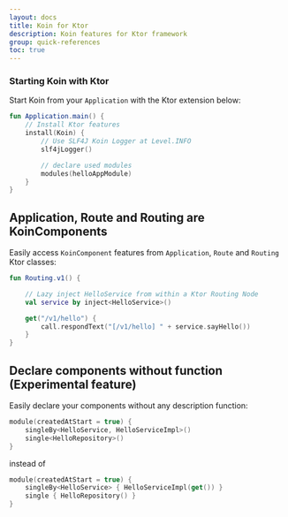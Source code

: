 ```yaml
---
layout: docs
title: Koin for Ktor
description: Koin features for Ktor framework
group: quick-references
toc: true
---
```


### Starting Koin with Ktor

Start Koin from your `Application` with the Ktor extension below:

```kotlin
fun Application.main() {
    // Install Ktor features
    install(Koin) {
        // Use SLF4J Koin Logger at Level.INFO
        slf4jLogger()

        // declare used modules
        modules(helloAppModule)
    }
}
```

## Application, Route and Routing are KoinComponents

Easily access `KoinComponent` features from `Application`, `Route` and `Routing` Ktor classes:

```kotlin
fun Routing.v1() {

    // Lazy inject HelloService from within a Ktor Routing Node
    val service by inject<HelloService>()

    get("/v1/hello") {
        call.respondText("[/v1/hello] " + service.sayHello())
    }
}
```

## Declare components without function (Experimental feature)

Easily declare your components without any description function:

```kotlin
module(createdAtStart = true) {
    singleBy<HelloService, HelloServiceImpl>()
    single<HelloRepository>()
}
```

instead of 

```kotlin
module(createdAtStart = true) {
    singleBy<HelloService> { HelloServiceImpl(get()) }
    single { HelloRepository() } 
}
```